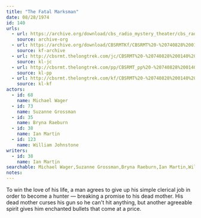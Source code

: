 ```yaml
---
title: "The Fatal Marksman"
date: 08/28/1974
id: 140
urls: 
  - url: https://archive.org/download/cbs_radio_mystery_theater/cbs_radio_mystery_theater-0101-0150.zip/cbs_radio_mystery_theater-0101-0150%2Fcbsrmt_0140_the_fatal_marksman.mp3
    source: archive-org
  - url: https://archive.org/download/CBSRMTKf/CBSRMT%20-%20740828%200140%20The%20Fatal%20Marksman_kf.mp3
    source: kf-archive
  - url: http://cbsrmt.thelongtrek.com/jc/CBSRMT%20-%20740828%200140%20Fatal%20Marksman%20vbr%20kb2_jc.mp3
    source: kl-jc
  - url: http://cbsrmt.thelongtrek.com/pp/CBSRMT_pp%20-%20740828%200140%20The%20Fatal%20Marksman.mp3
    source: kl-pp
  - url: http://cbsrmt.thelongtrek.com/kf/CBSRMT%20-%20740828%200140%20The%20Fatal%20Marksman_kf.mp3
    source: kl-kf
actors:  
  - id: 68
    name: Michael Wager  
  - id: 73
    name: Suzanne Grossman  
  - id: 35
    name: Bryna Raeburn  
  - id: 38
    name: Ian Martin  
  - id: 123
    name: William Johnstone
writers:  
  - id: 38
    name: Ian Martin
searchable: Michael Wager,Suzanne Grossman,Bryna Raeburn,Ian Martin,William Johnstone Ian Martin
notes:  
---
```

To win the love of his life, a man agrees to give up his simple clerical job in order to become a hunter — breaking a promise to his dead mother. His dead mother curses his gun so he can't hit anything, but another agreeable spirit gives him enchanted bullets that come at a price.
